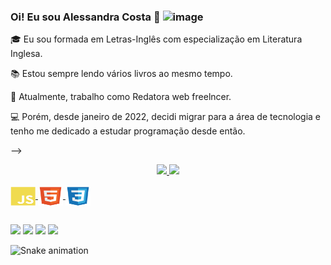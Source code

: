 ### Oi! Eu sou Alessandra Costa 👋 ![image](https://user-images.githubusercontent.com/97238444/157917728-979f1cbf-2871-46e9-992c-4bcdd4c7e653.png)

🎓 Eu sou formada em Letras-Inglês com especialização em Literatura Inglesa. 

📚 Estou sempre lendo vários livros ao mesmo tempo. 

🔨 Atualmente, trabalho como Redatora web freelncer.

💻 Porém, desde janeiro de 2022, decidi migrar para a área de tecnologia e tenho me dedicado a estudar programação desde então.

-->

<div align="center">
  <a href="https://github.com/alessandracostabc">
  <img height="150em" src="https://github-readme-stats.vercel.app/api?username=alessandracostabc&show_icons=true&theme=dracula&include_all_commits=true&count_private=true"/>
  <img height="150em" src="https://github-readme-stats.vercel.app/api/top-langs/?username=alessandracostabc&layout=compact&langs_count=7&theme=dracula"/>
</div>
  
  <div style="display: inline_block"><br>
   <img align="center" alt="Rafa-Js" height="30" width="40" src="https://raw.githubusercontent.com/devicons/devicon/master/icons/javascript/javascript-plain.svg">
   <img align="center" alt="Rafa-HTML" height="30" width="40" src="https://raw.githubusercontent.com/devicons/devicon/master/icons/html5/html5-original.svg">
    <img align="center" alt="Rafa-CSS" height="30" width="40" src="https://raw.githubusercontent.com/devicons/devicon/master/icons/css3/css3-original.svg">
 </div>
  
  ##
  
  <div> 
    
  <a href="https://www.youtube.com/channel/UCvsI3pk80zcRK1Vv8Fd7pdA" target="_blank"><img src="https://img.shields.io/badge/YouTube-FF0000?style=for-the-badge&logo=youtube&logoColor=white" target="_blank"></a>
  <a href="https://instagram.com/alessandracostax" target="_blank"><img src="https://img.shields.io/badge/-Instagram-%23E4405F?style=for-the-badge&logo=instagram&logoColor=white" target="_blank"></a>
 	<a href = "mailto:alessandracostabc@gmail.com"><img src="https://img.shields.io/badge/-Gmail-%23333?style=for-the-badge&logo=gmail&logoColor=white" target="_blank"></a>
  <a href="https://www.linkedin.com/in/alessandracostabc" target="_blank"><img src="https://img.shields.io/badge/-LinkedIn-%230077B5?style=for-the-badge&logo=linkedin&logoColor=white" target="_blank"></a> 
 
   ![Snake animation](https://github.com/alessandracostabc/alessandracostabc/blob/output/github-contribution-grid-snake.svg)
    
</div>
